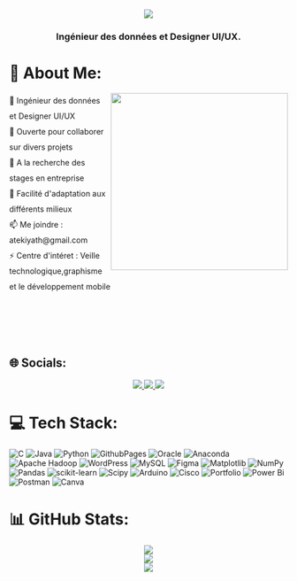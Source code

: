 <h1 align="center">
    <img src="https://readme-typing-svg.herokuapp.com/?font=Righteous&size=35&center=true&vCenter=true&width=500&height=70&duration=4000&lines=Salut!+👋;+Je+suis+Tekiyath+AMOUSSA+." />
</h1>

<h3 align="center">Ingénieur des données et Designer UI/UX.</h3>


# 💫 About Me:
<img align="right" src="https://i.pinimg.com/originals/e7/26/c7/e726c74ac081eed50feee1433d12c998.gif" width="320px">

<p align="left" style="line-height: 2;">
🔭 Ingénieur des données et Designer UI/UX<br>👯 Ouverte pour collaborer sur divers projets<br>🤝 A la recherche des stages en entreprise<br>🌱 Facilité d'adaptation aux différents milieux<br>📫 Me joindre : atekiyath@gmail.com<br>⚡ Centre d'intéret : Veille technologique,graphisme et le développement mobile </p>
</p>



   </br> </br> </br> </br>


## 🌐 Socials:
<div align="center"> 
<a href="https://www.instagram.com/teky_ams/">
    <img src="https://img.shields.io/badge/Instagram-%23E4405F.svg?logo=Instagram&logoColor=white" />
  </a>
</a>
     <a href="https://www.linkedin.com/in/Tèkiyath-Amoussa-08962b222?fbclid=PAAaZzhhrsEpvnUsholK4R7o5iHgTeKlB9VAiJ7YJh0zMyac-iMOuoSsiinXM_aem_AV5uOTNTZU2vT9YYAz1MAlQzPrBa8YH2peyr46QDzkcw2QF6o210noNbBylUGK011Gc">
    <img src="https://img.shields.io/badge/LinkedIn-%230077B5.svg?logo=linkedin&logoColor=white" />
  </a>
   <a href="https://pinterest.com/Tèkiyath Amoussa/">
    <img src="https://img.shields.io/badge/Pinterest-%23E60023.svg?logo=Pinterest&logoColor=white" />
  </a>
  </div>

# 💻 Tech Stack:
![C](https://img.shields.io/badge/c-%2300599C.svg?style=for-the-badge&logo=c&logoColor=white) ![Java](https://img.shields.io/badge/java-%23ED8B00.svg?style=for-the-badge&logo=openjdk&logoColor=white) ![Python](https://img.shields.io/badge/python-3670A0?style=for-the-badge&logo=python&logoColor=ffdd54) ![GithubPages](https://img.shields.io/badge/github%20pages-121013?style=for-the-badge&logo=github&logoColor=white) ![Oracle](https://img.shields.io/badge/Oracle-F80000?style=for-the-badge&logo=oracle&logoColor=white) ![Anaconda](https://img.shields.io/badge/Anaconda-%2344A833.svg?style=for-the-badge&logo=anaconda&logoColor=white) ![Apache Hadoop](https://img.shields.io/badge/Apache%20Hadoop-66CCFF?style=for-the-badge&logo=apachehadoop&logoColor=black) ![WordPress](https://img.shields.io/badge/WordPress-%23117AC9.svg?style=for-the-badge&logo=WordPress&logoColor=white) ![MySQL](https://img.shields.io/badge/mysql-%2300000f.svg?style=for-the-badge&logo=mysql&logoColor=white) ![Figma](https://img.shields.io/badge/figma-%23F24E1E.svg?style=for-the-badge&logo=figma&logoColor=white) ![Matplotlib](https://img.shields.io/badge/Matplotlib-%23ffffff.svg?style=for-the-badge&logo=Matplotlib&logoColor=black) ![NumPy](https://img.shields.io/badge/numpy-%23013243.svg?style=for-the-badge&logo=numpy&logoColor=white) ![Pandas](https://img.shields.io/badge/pandas-%23150458.svg?style=for-the-badge&logo=pandas&logoColor=white) ![scikit-learn](https://img.shields.io/badge/scikit--learn-%23F7931E.svg?style=for-the-badge&logo=scikit-learn&logoColor=white) ![Scipy](https://img.shields.io/badge/SciPy-%230C55A5.svg?style=for-the-badge&logo=scipy&logoColor=%white) ![Arduino](https://img.shields.io/badge/-Arduino-00979D?style=for-the-badge&logo=Arduino&logoColor=white) ![Cisco](https://img.shields.io/badge/cisco-%23049fd9.svg?style=for-the-badge&logo=cisco&logoColor=black) ![Portfolio](https://img.shields.io/badge/Portfolio-%23000000.svg?style=for-the-badge&logo=firefox&logoColor=#FF7139) ![Power Bi](https://img.shields.io/badge/power_bi-F2C811?style=for-the-badge&logo=powerbi&logoColor=black) ![Postman](https://img.shields.io/badge/Postman-FF6C37?style=for-the-badge&logo=postman&logoColor=white) ![Canva](https://img.shields.io/badge/Canva-%2300C4CC.svg?style=for-the-badge&logo=Canva&logoColor=white)
# 📊 GitHub Stats:
<div align="center">
    
![](https://github-readme-stats.vercel.app/api?username=TekyAms&theme=dark&hide_border=false&include_all_commits=false&count_private=false)<br/>
![](https://github-readme-streak-stats.herokuapp.com/?user=TekyAms&theme=dark&hide_border=false)<br/>
![](https://github-readme-stats.vercel.app/api/top-langs/?username=TekyAms&theme=dark&hide_border=false&include_all_commits=false&count_private=false&layout=compact)

<!-- Proudly created with GPRM ( https://gprm.itsvg.in ) -->

</div>
